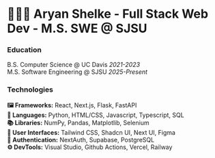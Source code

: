 # 👨🏾‍💻 Aryan Shelke - Full Stack Web Dev - M.S. SWE @ SJSU

### Education

B.S. Computer Science @ UC Davis *2021-2023*<br>
M.S. Software Engineering @ SJSU *2025-Present*

### Technologies

**🖼 Frameworks:** React, Next.js, Flask, FastAPI<br>
**📝 Languages:** Python, HTML/CSS, Javascript, Typescript, SQL<br>
**📚 Libraries:** NumPy, Pandas, Matplotlib, Selenium<br>
**🎨 User Interfaces:** Tailwind CSS, Shadcn UI, Next UI, Figma<br>
**🔐 Authentication:** NextAuth, Supabase, PostgreSQL<br>
**⚙️ DevTools:** Visual Studio, Github Actions, Vercel, Railway<br>

<!--
**asshelke/asshelke** is a ✨ _special_ ✨ repository because its `README.md` (this file) appears on your GitHub profile.

Here are some ideas to get you started:

- 🔭 I’m currently working on ...
- 🌱 I’m currently learning ...
- 👯 I’m looking to collaborate on ...
- 🤔 I’m looking for help with ...
- 💬 Ask me about ...
- 📫 How to reach me: ...
- 😄 Pronouns: ...
- ⚡ Fun fact: ...
-->
